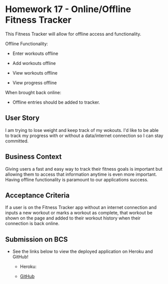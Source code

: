 # Homework 17 - Online/Offline Fitness Tracker

This Fitness Tracker will allow for offline access and functionality.

Offline Functionality:

- Enter workouts offline

- Add workouts offline

- View workouts offline

- View progress offline

When brought back online:

- Offline entries should be added to tracker.

## User Story

I am trying to lose weight and keep track of my wokouts. I'd like to be able to track my progress with or without a data/internet connection so I can stay committed.

## Business Context

Giving users a fast and easy way to track their fitness goals is important but allowing them to access that information anytime is even more important. Having offline functionality is paramount to our applications success.

## Acceptance Criteria

If a user is on the Fitness Tracker app without an internet connection and inputs a new workout or marks a workout as complete, that workout be shown on the page and added to their workout history when their connection is back online.

## Submission on BCS

- See the links below to view the deployed application on Heroku and GitHub!

  - Heroku: <a href = "">

  - <a href = "ka-vang.github.io/tree/master/homework17">GitHub</a>
